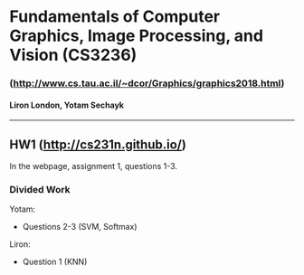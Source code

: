 # Fundamentals of Computer Graphics, Image Processing, and Vision (CS3236)
### (http://www.cs.tau.ac.il/~dcor/Graphics/graphics2018.html)
#### Liron London, Yotam Sechayk
---
## HW1 (http://cs231n.github.io/)
In the webpage, assignment 1, questions 1-3.
### Divided Work
Yotam:
* Questions 2-3 (SVM, Softmax)

Liron:
* Question 1 (KNN)
